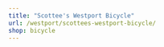 ```yaml
---
title: "Scottee's Westport Bicycle"
url: /westport/scottees-westport-bicycle/
shop: bicycle
---
```

